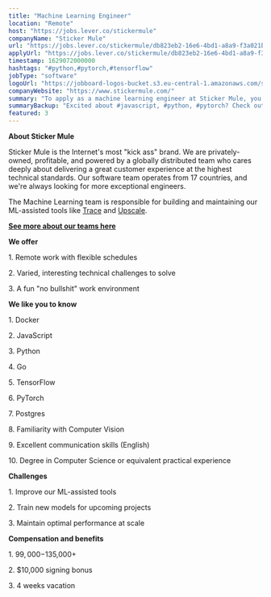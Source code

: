 ```yaml
---
title: "Machine Learning Engineer"
location: "Remote"
host: "https://jobs.lever.co/stickermule"
companyName: "Sticker Mule"
url: "https://jobs.lever.co/stickermule/db823eb2-16e6-4bd1-a8a9-f3a021b6c873"
applyUrl: "https://jobs.lever.co/stickermule/db823eb2-16e6-4bd1-a8a9-f3a021b6c873/apply"
timestamp: 1629072000000
hashtags: "#python,#pytorch,#tensorflow"
jobType: "software"
logoUrl: "https://jobboard-logos-bucket.s3.eu-central-1.amazonaws.com/sticker-mule"
companyWebsite: "https://www.stickermule.com/"
summary: "To apply as a machine learning engineer at Sticker Mule, you preferably need to have some experience in: #python, #pytorch, #tensorflow"
summaryBackup: "Excited about #javascript, #python, #pytorch? Check out this job post!"
featured: 3
---
```


**About Sticker Mule**

Sticker Mule is the Internet's most "kick ass" brand. We are privately-owned, profitable, and powered by a globally distributed team who cares deeply about delivering a great customer experience at the highest technical standards. Our software team operates from 17 countries, and we're always looking for more exceptional engineers.

The Machine Learning team is responsible for building and maintaining our ML-assisted tools like [Trace](https://www.stickermule.com/trace) and [Upscale](https://www.stickermule.com/upscale).

**[See more about our teams here](https://www.stickermule.com/about)**

**We offer**

1\. Remote work with flexible schedules

2\. Varied, interesting technical challenges to solve

3\. A fun "no bullshit" work environment

**We like you to know**

1\. Docker

2\. JavaScript

3\. Python

4\. Go

5\. TensorFlow

6\. PyTorch

7\. Postgres

8\. Familiarity with Computer Vision

9\. Excellent communication skills (English)

10\. Degree in Computer Science or equivalent practical experience

**Challenges**

1\. Improve our ML-assisted tools

2\. Train new models for upcoming projects

3\. Maintain optimal performance at scale

**Compensation and benefits**

1\. $99,000-$135,000+

2\. $10,000 signing bonus

3\. 4 weeks vacation
